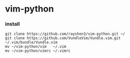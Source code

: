 # vim-python

### install

```
git clone https://github.com/rayshen3/vim-python.git ~/
git clone https://github.com/VundleVim/Vundle.vim.git ~/.vim/bundle/Vundle.vim
mv ~/vim-python/vim   ~/.vim
mv ~/vim-python/vimrc ~/.vimrc
```


